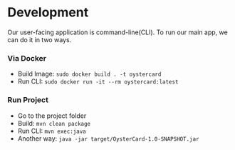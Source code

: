 # Development

Our user-facing application is command-line(CLI).
To run our main app, we can do it in two ways.

### Via Docker
- Build Image: `sudo docker build . -t oystercard`
- Run CLI: `sudo docker run -it --rm oystercard:latest`

### Run Project
- Go to the project folder
- Build: `mvn clean package`
- Run CLI: `mvn exec:java`
- Another way: `java -jar target/OysterCard-1.0-SNAPSHOT.jar`
